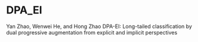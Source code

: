 # DPA_EI
Yan Zhao, Wenwei He, and Hong Zhao DPA-EI: Long-tailed classification by dual progressive augmentation from explicit and implicit perspectives
